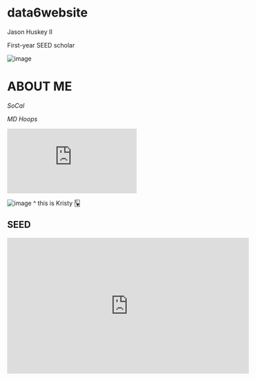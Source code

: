 # data6website
Jason Huskey II

First-year SEED scholar

![image](https://github.com/jhuskey2/data6website/assets/141763137/87599ea0-019a-4594-bb60-5408cc74f1a8)
# **ABOUT ME**

*SoCal*

*MD Hoops*

<embed src="https://github.com/jhuskey2/data6website/assets/141763137/bc3ae118-1d09-425d-a832-73add9c78bed">

![image](https://github.com/jhuskey2/data6website/assets/141763137/87cec980-3806-4541-bb56-9de9d01fa206)
^ this is Kristy 🂽

## SEED
<iframe width="560" height="315" src="https://www.youtube.com/embed/Nw9eg-lthtI" title="YouTube video player" frameborder="0" allow="accelerometer; autoplay; clipboard-write; encrypted-media; gyroscope; picture-in-picture; web-share" allowfullscreen></iframe>

